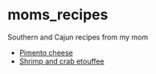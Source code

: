 # moms_recipes
Southern and Cajun recipes from my mom

* [Pimento cheese](https://github.com/mcplanner/moms_recipes/blob/master/pimento_cheese)
* [Shrimp and crab etouffee](https://github.com/mcplanner/moms_recipes/blob/master/shrimp_and_crab_etouffee)

